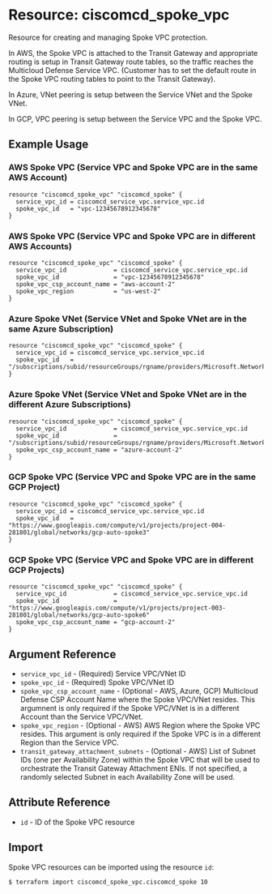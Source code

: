 # Resource: ciscomcd_spoke_vpc
Resource for creating and managing Spoke VPC protection.

In AWS, the Spoke VPC is attached to the Transit Gateway and appropriate routing is setup in Transit Gateway route tables, so the traffic reaches the Multicloud Defense Service VPC. (Customer has to set the default route in the Spoke VPC routing tables to point to the Transit Gateway).

In Azure, VNet peering is setup between the Service VNet and the Spoke VNet.

In GCP, VPC peering is setup between the Service VPC and the Spoke VPC.

## Example Usage

### AWS Spoke VPC (Service VPC and Spoke VPC are in the same AWS Account)
```hcl
resource "ciscomcd_spoke_vpc" "ciscomcd_spoke" {
  service_vpc_id = ciscomcd_service_vpc.service_vpc.id
  spoke_vpc_id   = "vpc-12345678912345678"
}
```

### AWS Spoke VPC (Service VPC and Spoke VPC are in different AWS Accounts)
```hcl
resource "ciscomcd_spoke_vpc" "ciscomcd_spoke" {
  service_vpc_id             = ciscomcd_service_vpc.service_vpc.id
  spoke_vpc_id               = "vpc-12345678912345678"
  spoke_vpc_csp_account_name = "aws-account-2"
  spoke_vpc_region           = "us-west-2"
}
```

### Azure Spoke VNet (Service VNet and Spoke VNet are in the same Azure Subscription)
```hcl
resource "ciscomcd_spoke_vpc" "ciscomcd_spoke" {
  service_vpc_id = ciscomcd_service_vpc.service_vpc.id
  spoke_vpc_id   = "/subscriptions/subid/resourceGroups/rgname/providers/Microsoft.Network/virtualNetworks/spoke1"
}
```

### Azure Spoke VNet (Service VNet and Spoke VNet are in the different Azure Subscriptions)
```hcl
resource "ciscomcd_spoke_vpc" "ciscomcd_spoke" {
  service_vpc_id             = ciscomcd_service_vpc.service_vpc.id
  spoke_vpc_id               = "/subscriptions/subid/resourceGroups/rgname/providers/Microsoft.Network/virtualNetworks/spoke1"
  spoke_vpc_csp_account_name = "azure-account-2"
}
```

### GCP Spoke VPC (Service VPC and Spoke VPC are in the same GCP Project)
```hcl
resource "ciscomcd_spoke_vpc" "ciscomcd_spoke" {
  service_vpc_id = ciscomcd_service_vpc.service_vpc.id
  spoke_vpc_id   = "https://www.googleapis.com/compute/v1/projects/project-004-281801/global/networks/gcp-auto-spoke3"
}
```

### GCP Spoke VPC (Service VPC and Spoke VPC are in different GCP Projects)
```hcl
resource "ciscomcd_spoke_vpc" "ciscomcd_spoke" {
  service_vpc_id             = ciscomcd_service_vpc.service_vpc.id
  spoke_vpc_id               = "https://www.googleapis.com/compute/v1/projects/project-003-281801/global/networks/gcp-auto-spoke6"
  spoke_vpc_csp_account_name = "gcp-account-2"
}
```

## Argument Reference
* `service_vpc_id` - (Required) Service VPC/VNet ID
* `spoke_vpc_id` - (Required) Spoke VPC/VNet ID
* `spoke_vpc_csp_account_name` - (Optional - AWS, Azure, GCP) Multicloud Defense CSP Account Name where the Spoke VPC/VNet resides. This argumnent is only required if the Spoke VPC/VNet is in a different Account than the Service VPC/VNet.
* `spoke_vpc_region` - (Optional - AWS) AWS Region where the Spoke VPC resides.  This argument is only required if the Spoke VPC is in a different Region than the Service VPC.
* `transit_gateway_attachment_subnets` - (Optional - AWS) List of Subnet IDs (one per Availability Zone) within the Spoke VPC that will be used to orchestrate the Transit Gateway Attachment ENIs. If not specified, a randomly selected Subnet in each Availability Zone will be used.

## Attribute Reference
* `id` - ID of the Spoke VPC resource

## Import
Spoke VPC resources can be imported using the resource `id`:

```hcl
$ terraform import ciscomcd_spoke_vpc.ciscomcd_spoke 10
```